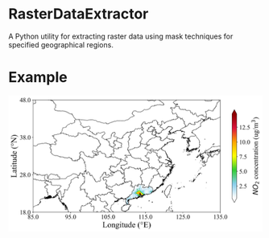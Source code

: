 # RasterDataExtractor
A Python utility for extracting raster data using mask techniques for specified geographical regions. 

# Example
![Alt text](Demo/Provinces.jpg)
